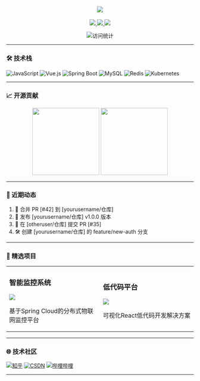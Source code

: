 <h1 align="center"> 
  <a href="https://git.io/typing-svg">
    <img src="https://readme-typing-svg.demolab.com?font=Fira+Code&pause=1000&color=20C20E&center=true&vCenter=true&width=435&lines=你好+%F0%9F%91%8B%2C+我是+[你的名字];全栈开发者;开源爱好者;5年以上经验" />
  </a>
</h1>

<p align="center">
  <a href="https://juejin.cn/user/yourID">
    <img src="https://img.shields.io/badge/掘金-1E80FF?style=for-the-badge&logo=hexo&logoColor=white" />
  </a>
  <a href="https://blog.yourdomain.com">
    <img src="https://img.shields.io/badge/技术博客-4FC08D?style=for-the-badge&logo=ghost&logoColor=white" />
  </a>
  <a href="mailto:youremail@domain.com">
    <img src="https://img.shields.io/badge/邮箱-D14836?style=for-the-badge&logo=gmail&logoColor=white" />
  </a>
</p>

<div align="center">
  <img src="https://komarev.com/ghpvc/?username=yourusername&style=flat-square&color=blueviolet" alt="访问统计"/>
</div>

---

### 🛠️ 技术栈

![JavaScript](https://img.shields.io/badge/-JavaScript-F7DF1E?style=flat-square&logo=javascript&logoColor=black)
![Vue.js](https://img.shields.io/badge/-Vue.js-4FC08D?style=flat-square&logo=vuedotjs&logoColor=white)
![Spring Boot](https://img.shields.io/badge/-Spring%20Boot-6DB33F?style=flat-square&logo=springboot)
![MySQL](https://img.shields.io/badge/-MySQL-4479A1?style=flat-square&logo=mysql&logoColor=white)
![Redis](https://img.shields.io/badge/-Redis-DC382D?style=flat-square&logo=redis&logoColor=white)
![Kubernetes](https://img.shields.io/badge/-Kubernetes-326CE5?style=flat-square&logo=kubernetes&logoColor=white)

---

### 📈 开源贡献

<div align="center">
  <img height="180em" src="https://github-readme-stats.vercel.app/api?username=yourusername&show_icons=true&theme=vue&locale=cn&include_all_commits=true&count_private=true"/>
  <img height="180em" src="https://github-readme-stats.vercel.app/api/top-langs/?username=yourusername&layout=compact&theme=vue&locale=cn"/>
</div>

---

### 🎯 近期动态

<!--START_SECTION:activity-->
1. 🎉 合并 PR [#42] 到 [yourusername/仓库]
2. 🚀 发布 [yourusername/仓库] v1.0.0 版本
3. 💪 在 [otheruser/仓库] 提交 PR [#35]
4. 🛠️ 创建 [yourusername/仓库] 的 feature/new-auth 分支
<!--END_SECTION:activity-->

---

### 🚀 精选项目

<table>
  <tr>
    <td width="50%">
      <h3>智能监控系统</h3>
      <a href="https://github.com/yourusername/iot-monitor">
        <img src="https://github-readme-stats.vercel.app/api/pin/?username=yourusername&repo=iot-monitor&theme=vue" />
      </a>
      <p>基于Spring Cloud的分布式物联网监控平台</p>
    </td>
    <td width="50%">
      <h3>低代码平台</h3>
      <a href="https://github.com/yourusername/lowcode-platform">
        <img src="https://github-readme-stats.vercel.app/api/pin/?username=yourusername&repo=lowcode-platform&theme=vue" />
      </a>
      <p>可视化React低代码开发解决方案</p>
    </td>
  </tr>
</table>

---

### 🌐 技术社区

[![知乎](https://img.shields.io/badge/知乎-0084FF?style=for-the-badge&logo=zhihu)](https://www.zhihu.com/people/yourID)
[![CSDN](https://img.shields.io/badge/CSDN-EA4335?style=for-the-badge)](https://blog.csdn.net/yourID)
[![哔哩哔哩](https://img.shields.io/badge/B站-00A1D6?style=for-the-badge&logo=bilibili)](https://space.bilibili.com/yourID)

---
